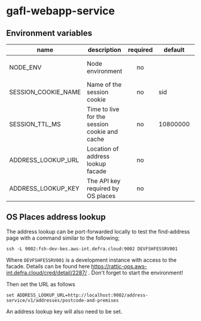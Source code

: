 # gafl-webapp-service

## Environment variables

| name                | description                                   | required | default  | valid                         |
| ------------------- | --------------------------------------------- | :------: | -------- | ----------------------------- |
| NODE_ENV            | Node environment                              |    no    |          | development, test, production |
| SESSION_COOKIE_NAME | Name of the session cookie                    |    no    | sid      |                               |
| SESSION_TTL_MS      | Time to live for the session cookie and cache |    no    | 10800000 |                               |
| ADDRESS_LOOKUP_URL  | Location of address lookup facade             |    no    |          |                               |
| ADDRESS_LOOKUP_KEY  | The API key required by OS places             |    no    |          |                               |

## OS Places address lookup

The address lookup can be port-forwarded locally to test the find-address page with a command similar to the following;

`ssh -L 9002:fsh-dev-bes.aws-int.defra.cloud:9002 DEVFSHFESSRV001`

Where `DEVFSHFESSRV001` is a development instance with access to the facade. Details can be found here https://rattic-ops.aws-int.defra.cloud/cred/detail/2287/ . Don't forget to start the environment!

Then set the URL as follows

`set ADDRESS_LOOKUP_URL=http://localhost:9002/address-service/v1/addresses/postcode-and-premises`

An address lookup key will also need to be set.
